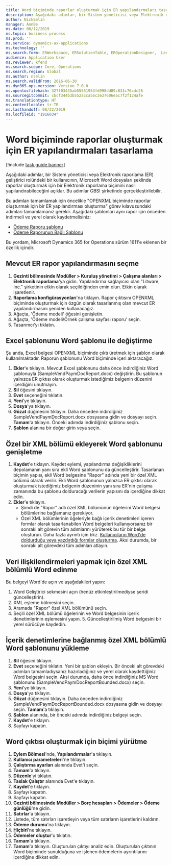 ```yaml
---
title: Word biçiminde raporlar oluşturmak için ER yapılandırmaları tasarlama
description: Aşağıdaki adımlar, bir Sistem yöneticisi veya Elektronik raporlama geliştirici rolündeki bir kullanıcının, Microsoft Word dosyaları şeklinde raporlar oluşturmak için bir Elektronik raporlama biçimini nasıl yapılandırabileceğini açıklar.
author: NickSelin
manager: AnnBe
ms.date: 08/12/2019
ms.topic: business-process
ms.prod: ''
ms.service: dynamics-ax-applications
ms.technology: ''
ms.search.form: ERWorkspace, ERSolutionTable, EROperationDesigner,  LedgerJournalTable, LedgerJournalTransVendPaym
audience: Application User
ms.reviewer: kfend
ms.search.scope: Core, Operations
ms.search.region: Global
ms.author: nselin
ms.search.validFrom: 2016-06-30
ms.dyn365.ops.version: Version 7.0.0
ms.openlocfilehash: 327f03435ab55551953fd998dd89c831c76c4c26
ms.sourcegitcommit: cbcf344b3b552acca56c3e27606eac7f2f124afe
ms.translationtype: HT
ms.contentlocale: tr-TR
ms.lasthandoff: 08/22/2019
ms.locfileid: "1916034"
---
```

# <a name="design-er-configurations-to-generate-reports-in-word-format"></a>Word biçiminde raporlar oluşturmak için ER yapılandırmaları tasarlama

[!include [task guide banner](../../includes/task-guide-banner.md)]

Aşağıdaki adımlar, bir Sistem yöneticisi veya Elektronik raporlama (ER) geliştirici rolündeki bir kullanıcının, Microsoft Word dosyaları şeklinde raporlar oluşturmak için bir Elektronik raporlama biçimini nasıl yapılandırabileceğini açıklar. Bu adımlar GBSI şirketinde gerçekleştirilebilir.

Bu adımları tamamlamak için öncelikle "OPENXML biçiminde raporlar oluşturmak için bir ER yapılandırması oluşturma" görev kılavuzundaki adımları tamamlamanız gerekir. Aşağıdaki şablonları aynı rapor için önceden indirmeli ve yerel olarak kaydetmelisiniz:

- [Ödeme Raporu şablonu](https://go.microsoft.com/fwlink/?linkid=862266)
- [Ödeme Raporunun Bağlı Şablonu](https://go.microsoft.com/fwlink/?linkid=862266)


Bu yordam, Microsoft Dynamics 365 for Operations sürüm 1611'e eklenen bir özellik içindir.


## <a name="select-the-existing-er-report-configuration"></a>Mevcut ER rapor yapılandırmasını seçme
1. **Gezinti bölmesinde Modüller > Kuruluş yönetimi > Çalışma alanları > Elektronik raporlama**'ya gidin. Yapılandırma sağlayıcısı olan "Litware, Inc." şirketinin etkin olarak seçildiğinden emin olun. Etkin olarak işaretlenir.  
2. **Raporlama konfigürasyonları**'na tıklayın. Rapor çıktısını OPENXML biçiminde oluşturmak için özgün olarak tasarlanmış olan mevcut ER yapılandırmasını yeniden kullanacağız.  
3. Ağaçta, 'Ödeme modeli' öğesini genişletin.
4. Ağaçta, 'Ödeme modeli\Örnek çalışma sayfası raporu' seçin.
5. Tasarımcı'yı tıklatın.

## <a name="replace-the-excel-template-with-the-word-template"></a>Excel şablonunu Word şablonu ile değiştirme

Şu anda, Excel belgesi OPENXML biçiminde çıktı üretmek için şablon olarak kullanılmaktadır. Raporun şablonunu Word biçiminde içeri aktaracağız.

1. **Ekler**'e tıklayın. Mevcut Excel şablonunu daha önce indirdiğiniz Word şablonuyla (SampleVendPaymDocReport.docx) değiştirin. Bu şablonun yalnızca ER çıktısı olarak oluşturmak istediğimiz belgenin düzenini içerdiğini unutmayın.  
2. **Sil** öğesini tıklayın.
3. **Evet** seçeneğini tıklatın.
4. **Yeni**'ye tıklayın.
5. **Dosya**'ya tıklayın.
6. **Gözat** düğmesini tıklayın. Daha önceden indirdiğiniz SampleVendPaymDocReport.docx dosyasına gidin ve dosyayı seçin. **Tamam**'a tıklayın. Önceki adımda indirdiğiniz şablonu seçin.  
7. **Şablon** alanına bir değer girin veya seçin.

## <a name="extend-the-word-template-by-adding-a-custom-xml-part"></a>Özel bir XML bölümü ekleyerek Word şablonunu genişletme
1. **Kaydet**'e tıklayın. Kaydet eylemi, yapılandırma değişikliklerini depolamanın yanı sıra ekli Word şablonunu da güncelleştirir. Tasarlanan biçimin yapısı, ekli Word belgesine "Rapor" adında yeni bir özel XML bölümü olarak verilir. Ekli Word şablonunun yalnızca ER çıktısı olarak oluşturmak istediğimiz belgenin düzeninin yanı sıra ER'nin çalışma zamanında bu şablonu dolduracağı verilerin yapısını da içerdiğine dikkat edin.  
2. **Ekler**'e tıklayın.
    + Şimdi de "Rapor" adlı özel XML bölümünün öğelerini Word belgesi bölümlerine bağlamanız gerekiyor.  
    + Özel XML bölümlerinin öğeleriyle bağlı içerik denetimleri içeren formlar olarak tasarlanabilen Word belgeleri kullanıyorsanız bir sonraki alt görevin tüm adımlarını yürüterek bu tür bir belge oluşturun. Daha fazla ayrıntı için bkz. [Kullanıcıların Word'de doldurduğu veya yazdırdığı formlar oluşturma](https://support.office.com/article/Create-forms-that-users-complete-or-print-in-Word-040c5cc1-e309-445b-94ac-542f732c8c8b?ui=en-US&rs=en-US&ad=US). Aksi durumda, bir sonraki alt görevdeki tüm adımları atlayın.  

## <a name="get-word-with-custom-xml-part-to-do-data-bindings"></a>Veri ilişkilendirmeleri yapmak için özel XML bölümlü Word edinme

Bu belgeyi Word'de açın ve aşağıdakileri yapın:  
1. Word Geliştirici sekmesini açın (henüz etkinleştirilmediyse şeridi güncelleştirin).
2. XML eşleme bölmesini seçin.
3. Aramada "Rapor" özel XML bölümünü seçin.
4. Seçili özel XML bölümü öğelerinin ve Word belgesinin içerik denetimlerinin eşlemesini yapın.  5. Güncelleştirilmiş Word belgesini bir yerel sürücüye kaydedin.  

## <a name="upload-the-word-template-with-custom-xml-part-bounded-to-content-controls"></a>İçerik denetimlerine bağlanmış özel XML bölümlü Word şablonunu yükleme
1. **Sil** öğesini tıklayın.
2. **Evet** seçeneğini tıklatın. Yeni bir şablon ekleyin. Bir önceki alt görevdeki adımları tamamladıysanız hazırladığınız ve yerel olarak kaydettiğiniz Word belgesini seçin. Aksi durumda, daha önce indirdiğiniz MS Word şablonunu (SampleVendPaymDocReportBounded.docx) seçin.  
3. **Yeni**'ye tıklayın.
4. **Dosya**'ya tıklayın.
5. **Gözat** düğmesini tıklayın. Daha önceden indirdiğiniz SampleVendPaymDocReportBounded.docx dosyasına gidin ve dosyayı seçin. **Tamam**'a tıklayın.
6. **Şablon** alanında, bir önceki adımda indirdiğiniz belgeyi seçin.
7. **Kaydet**'e tıklayın.
8. Sayfayı kapatın.

## <a name="execute-the-format-to-create-word-output"></a>Word çıktısı oluşturmak için biçimi yürütme
1. **Eylem Bölmesi**'nde, **Yapılandırmalar**'a tıklayın.
2. **Kullanıcı parametreleri**'ne tıklayın.
3. **Çalıştırma ayarları** alanında Evet'i seçin.
4. **Tamam**'a tıklayın.
5. **Düzenle**'yi tıklatın.
6. **Taslak Çalıştır** alanında Evet'e tıklayın.
7. **Kaydet**'e tıklayın.
8. Sayfayı kapatın.
9. Sayfayı kapatın.
10. **Gezinti bölmesinde** **Modüller > Borç hesapları > Ödemeler > Ödeme günlüğü**'ne gidin.
11. **Satırlar**'a tıklayın.
12. Listede, tüm satırları işaretleyin veya tüm satırların işaretlerini kaldırın.
13. **Ödeme durumu**'na tıklayın.
14. **Hiçbiri**'ne tıklayın.
15. **Ödemeler oluştur**'u tıklatın.
16. **Tamam**'a tıklayın.
17. **Tamam**'a tıklayın. Oluşturulan çıktıyı analiz edin. Oluşturulan çıktının Word biçiminde sunulduğuna ve işlenen ödemelerin ayrıntılarını içerdiğine dikkat edin.  

